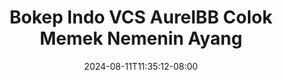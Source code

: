 --- 
title: "Bokep Indo VCS AurelBB Colok Memek Nemenin Ayang"
description: "  bokeh Bokep Indo VCS AurelBB Colok Memek Nemenin Ayang simontox   terbaru"
date: 2024-08-11T11:35:12-08:00
file_code: "hbe0k7cb2ldw"
draft: false
cover: "4ym9iat0zm5a7ii8.jpg"
tags: ["Bokep", "Indo", "VCS", "AurelBB", "Colok", "Memek", "Nemenin", "Ayang", "bokep-indo", "bokep-viral", "bokep-ig"]
length: 217
fld_id: "1482980"
foldername: "Aurelbb update"
categories: ["Aurelbb update"]
views: 0
---
